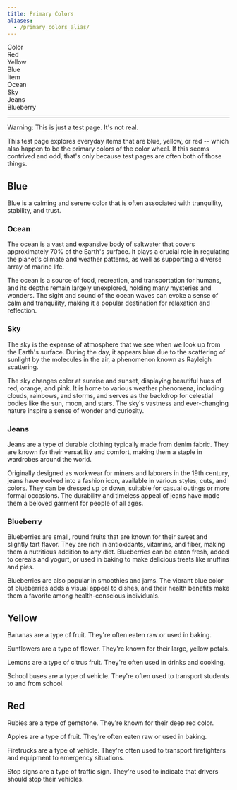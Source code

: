 ```yaml
---
title: Primary Colors
aliases:
  - /primary_colors_alias/
---
```

<div id="mdoc-selector"><div><div class="mdoc-pref__container"><div class="mdoc-pref__label">Color</div><div class="mdoc-pref__pill " data-pref-id="color" data-option-id="red">Red</div><div class="mdoc-pref__pill " data-pref-id="color" data-option-id="yellow">Yellow</div><div class="mdoc-pref__pill selected" data-pref-id="color" data-option-id="blue">Blue</div></div><div class="mdoc-pref__container"><div class="mdoc-pref__label">Item</div><div class="mdoc-pref__pill " data-pref-id="item" data-option-id="ocean">Ocean</div><div class="mdoc-pref__pill selected" data-pref-id="item" data-option-id="sky">Sky</div><div class="mdoc-pref__pill " data-pref-id="item" data-option-id="jeans">Jeans</div><div class="mdoc-pref__pill " data-pref-id="item" data-option-id="blueberry">Blueberry</div></div><hr /></div></div><div id="mdoc-content" class="customizable"><article>
  <div class="alert alert-warning">
    <p>Warning: This is just a test page. It's not real.</p>
  </div>
  <p>
    This test page explores everyday items that are blue, yellow, or red --
    which also happen to be the primary colors of the color wheel. If this seems
    contrived and odd, that's only because test pages are often both of those
    things.
  </p>
  <div class="mdoc__toggleable mdoc__hidden" data-if="4">
    <h2 id="blue-header-id-override">Blue</h2>
    <p>
      Blue is a calming and serene color that is often associated with
      tranquility, stability, and trust.
    </p>
    <div class="mdoc__toggleable mdoc__hidden" data-if="0">
      <h3 id="ocean">Ocean</h3>
      <p>
        The ocean is a vast and expansive body of saltwater that covers
        approximately 70% of the Earth's surface. It plays a crucial role in
        regulating the planet's climate and weather patterns, as well as
        supporting a diverse array of marine life.
      </p>
      <p>
        The ocean is a source of food, recreation, and transportation for
        humans, and its depths remain largely unexplored, holding many mysteries
        and wonders. The sight and sound of the ocean waves can evoke a sense of
        calm and tranquility, making it a popular destination for relaxation and
        reflection.
      </p>
    </div>
    <div class="mdoc__toggleable" data-if="1">
      <h3 id="sky">Sky</h3>
      <p>
        The sky is the expanse of atmosphere that we see when we look up from
        the Earth's surface. During the day, it appears blue due to the
        scattering of sunlight by the molecules in the air, a phenomenon known
        as Rayleigh scattering.
      </p>
      <p>
        The sky changes color at sunrise and sunset, displaying beautiful hues
        of red, orange, and pink. It is home to various weather phenomena,
        including clouds, rainbows, and storms, and serves as the backdrop for
        celestial bodies like the sun, moon, and stars. The sky's vastness and
        ever-changing nature inspire a sense of wonder and curiosity.
      </p>
    </div>
    <div class="mdoc__toggleable mdoc__hidden" data-if="2">
      <h3 id="jeans">Jeans</h3>
      <p>
        Jeans are a type of durable clothing typically made from denim fabric.
        They are known for their versatility and comfort, making them a staple
        in wardrobes around the world.
      </p>
      <p>
        Originally designed as workwear for miners and laborers in the 19th
        century, jeans have evolved into a fashion icon, available in various
        styles, cuts, and colors. They can be dressed up or down, suitable for
        casual outings or more formal occasions. The durability and timeless
        appeal of jeans have made them a beloved garment for people of all ages.
      </p>
    </div>
    <div class="mdoc__toggleable mdoc__hidden" data-if="3">
      <h3 id="blueberry">Blueberry</h3>
      <p>
        Blueberries are small, round fruits that are known for their sweet and
        slightly tart flavor. They are rich in antioxidants, vitamins, and
        fiber, making them a nutritious addition to any diet. Blueberries can be
        eaten fresh, added to cereals and yogurt, or used in baking to make
        delicious treats like muffins and pies.
      </p>
      <p>
        Blueberries are also popular in smoothies and jams. The vibrant blue
        color of blueberries adds a visual appeal to dishes, and their health
        benefits make them a favorite among health-conscious individuals.
      </p>
    </div>
  </div>
  <div class="mdoc__toggleable mdoc__hidden" data-if="5">
    <h2 id="yellow">Yellow</h2>
    <div class="mdoc__toggleable mdoc__hidden" data-if="7">
      <p>
        Bananas are a type of fruit. They're often eaten raw or used in baking.
      </p>
    </div>
    <div class="mdoc__toggleable mdoc__hidden" data-if="8">
      <p>
        Sunflowers are a type of flower. They're known for their large, yellow
        petals.
      </p>
    </div>
    <div class="mdoc__toggleable mdoc__hidden" data-if="9">
      <p>
        Lemons are a type of citrus fruit. They're often used in drinks and
        cooking.
      </p>
    </div>
    <div class="mdoc__toggleable mdoc__hidden" data-if="10">
      <p>
        School buses are a type of vehicle. They're often used to transport
        students to and from school.
      </p>
    </div>
  </div>
  <div class="mdoc__toggleable mdoc__hidden" data-if="6">
    <h2 id="red">Red</h2>
    <div class="mdoc__toggleable mdoc__hidden" data-if="11">
      <p>
        Rubies are a type of gemstone. They're known for their deep red color.
      </p>
    </div>
    <div class="mdoc__toggleable mdoc__hidden" data-if="12">
      <p>
        Apples are a type of fruit. They're often eaten raw or used in baking.
      </p>
    </div>
    <div class="mdoc__toggleable mdoc__hidden" data-if="13">
      <p>
        Firetrucks are a type of vehicle. They're often used to transport
        firefighters and equipment to emergency situations.
      </p>
    </div>
    <div class="mdoc__toggleable mdoc__hidden" data-if="14">
      <p>
        Stop signs are a type of traffic sign. They're used to indicate that
        drivers should stop their vehicles.
      </p>
    </div>
  </div>
</article>
</div>
<div x-init='const initPage = () => { clientPrefsManager.initialize({    pagePrefsConfig: [{"n":"Color","i":"color","o":"primary_color_options"},{"n":"Item","i":"item","o":"<COLOR>_item_options"}],    prefOptionsConfig: {"primary_color_options":[{"n":"Red","i":"red"},{"n":"Yellow","i":"yellow"},{"n":"Blue","d":true,"i":"blue"}],"red_item_options":[{"n":"Ruby","i":"ruby"},{"n":"Apple","d":true,"i":"apple"},{"n":"Firetruck","i":"firetruck"},{"n":"Stop sign","i":"stop_sign"}],"yellow_item_options":[{"n":"Banana","d":true,"i":"banana"},{"n":"Sunflower","i":"sunflower"},{"n":"Lemon","i":"lemon"},{"n":"School bus","i":"school_bus"}],"blue_item_options":[{"n":"Ocean","i":"ocean"},{"n":"Sky","d":true,"i":"sky"},{"n":"Jeans","i":"jeans"},{"n":"Blueberry","i":"blueberry"}]},    selectedValsByPrefId: {"color":"blue","item":"sky"},    ifFunctionsByRef: {"0":{"m":"F","n":"e","p":{"0":{"m":"V","p":["item"],"v":"sky"},"1":"ocean"},"v":false,"r":"0"},"1":{"m":"F","n":"e","p":{"0":{"m":"V","p":["item"],"v":"sky"},"1":"sky"},"v":true,"r":"1"},"2":{"m":"F","n":"e","p":{"0":{"m":"V","p":["item"],"v":"sky"},"1":"jeans"},"v":false,"r":"2"},"3":{"m":"F","n":"e","p":{"0":{"m":"V","p":["item"],"v":"sky"},"1":"blueberry"},"v":false,"r":"3"},"4":{"m":"F","n":"e","p":{"0":{"m":"V","p":["color"],"v":"blue"},"1":"bleu"},"v":false,"r":"4"},"5":{"m":"F","n":"e","p":{"0":{"m":"V","p":["color"],"v":"blue"},"1":"yellow"},"v":false,"r":"5"},"6":{"m":"F","n":"e","p":{"0":{"m":"V","p":["color"],"v":"blue"},"1":"red"},"v":false,"r":"6"},"7":{"m":"F","n":"e","p":{"0":{"m":"V","p":["item"],"v":"sky"},"1":"banana"},"v":false,"r":"7"},"8":{"m":"F","n":"e","p":{"0":{"m":"V","p":["item"],"v":"sky"},"1":"sunflower"},"v":false,"r":"8"},"9":{"m":"F","n":"e","p":{"0":{"m":"V","p":["item"],"v":"sky"},"1":"lemon"},"v":false,"r":"9"},"10":{"m":"F","n":"e","p":{"0":{"m":"V","p":["item"],"v":"sky"},"1":"school_bus"},"v":false,"r":"10"},"11":{"m":"F","n":"e","p":{"0":{"m":"V","p":["item"],"v":"sky"},"1":"ruby"},"v":false,"r":"11"},"12":{"m":"F","n":"e","p":{"0":{"m":"V","p":["item"],"v":"sky"},"1":"apple"},"v":false,"r":"12"},"13":{"m":"F","n":"e","p":{"0":{"m":"V","p":["item"],"v":"sky"},"1":"firetruck"},"v":false,"r":"13"},"14":{"m":"F","n":"e","p":{"0":{"m":"V","p":["item"],"v":"sky"},"1":"stop_sign"},"v":false,"r":"14"}}  });}; if (document.readyState === "complete" || document.readyState === "interactive") {  setTimeout(initPage, 1);} else {  document.addEventListener("DOMContentLoaded", initPage);}'></div>